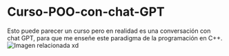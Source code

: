 # Curso-POO-con-chat-GPT
Esto puede parecer un curso pero en realidad es una conversación con chat GPT, para que me enseñe este paradigma de la programación en C++.
![Imagen relacionada xd](https://cdn.leonardo.ai/users/f6fde470-94de-4761-8126-a411619eeccf/generations/c883cf62-7cd6-44b5-ab0d-91a85bdce0f8/Leonardo_Phoenix_A_young_programmer_likely_in_his_early_twenti_0.jpg)
